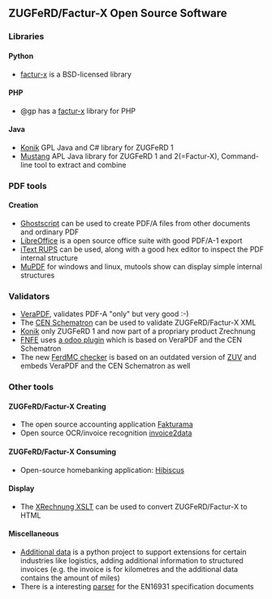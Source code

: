 ## ZUGFeRD/Factur-X Open Source Software

### Libraries

#### Python
* [factur-x](https://akretion.com/en/blog/akretion-publishes-an-opensource-factur-x-python-library) is a BSD-licensed library
#### PHP
* @gp has a [factur-x](https://packagist.org/packages/atgp/factur-x) library for PHP
#### Java
* [Konik](https://konik.io/) GPL Java and C# library for ZUGFeRD 1 
* [Mustang](http://www.mustangproject.org/) APL Java library for ZUGFeRD 1 and 2(=Factur-X), Command-line tool to extract and combine 

### PDF tools
#### Creation

* [Ghostscript](https://www.ghostscript.com/) can be used to create PDF/A files from other documents and ordinary PDF
* [LibreOffice](https://www.libreoffice.org/) is a open source office suite with good PDF/A-1 export
* [iText RUPS](https://github.com/itext/rups/releases) can be used, along with a good hex editor to inspect the PDF internal structure
* [MuPDF](https://mupdf.com/) for windows and linux, mutools show can display simple internal structures


### Validators
* [VeraPDF](http://verapdf.org/), validates PDF-A "only" but very good :-)
* The [CEN Schematron](https://github.com/CenPC434/validation/tree/master/cii/schematron) can be used to validate ZUGFeRD/Factur-X XML
* [Konik](https://konik.io/ZUGFeRD-Validierung/) only ZUGFeRD 1 and now part of a propriary product Zrechnung
* [FNFE](https://services.fnfe-mpe.org) uses [a odoo plugin](https://github.com/akretion/factur-x-validator) which is based on VeraPDF and the CEN Schematron
* The new [FerdMC checker](https://validator.zugferd.org/) is based on an outdated version of [ZUV](https://github.com/ZUGFeRD/ZUV/) and embeds VeraPDF and the CEN Schematron as well

### Other tools
#### ZUGFeRD/Factur-X Creating
* The open source accounting application [Fakturama](https://www.fakturama.info/)
* Open source OCR/invoice recognition [invoice2data](https://github.com/invoice-x/invoice2data/)
#### ZUGFeRD/Factur-X Consuming
* Open-source homebanking application: [Hibiscus](https://www.willuhn.de/products/hibiscus/)
#### Display
* The [XRechnung XSLT](https://github.com/itplr-kosit/xrechnung-visualization/releases) can be used to convert ZUGFeRD/Factur-X to HTML

#### Miscellaneous
* [Additional data](http://4s4u.de/additional_data) is a python project to support extensions for certain industries like logistics, adding additional information to structured invoices (e.g. the invoice is for kilometres and the additional data contains the amount of miles) 
* There is a interesting [parser](https://github.com/svanteschubert/en16931-data-extractor) for the EN16931 specification documents 
